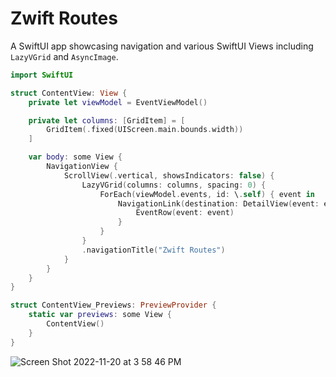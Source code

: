 # Zwift Routes 

A SwiftUI app showcasing navigation and various SwiftUI Views including `LazyVGrid` and `AsyncImage`. 

```swift
import SwiftUI

struct ContentView: View {
    private let viewModel = EventViewModel()

    private let columns: [GridItem] = [
        GridItem(.fixed(UIScreen.main.bounds.width))
    ]

    var body: some View {
        NavigationView {
            ScrollView(.vertical, showsIndicators: false) {
                LazyVGrid(columns: columns, spacing: 0) {
                    ForEach(viewModel.events, id: \.self) { event in
                        NavigationLink(destination: DetailView(event: event)) {
                            EventRow(event: event)
                        }
                    }
                }
                .navigationTitle("Zwift Routes")
            }
        }
    }
}

struct ContentView_Previews: PreviewProvider {
    static var previews: some View {
        ContentView()
    }
}
```

![Screen Shot 2022-11-20 at 3 58 46 PM](https://user-images.githubusercontent.com/1819208/202925875-e68bdfbc-91f3-42aa-b109-070ccfbde385.png)

